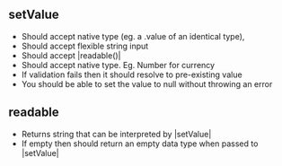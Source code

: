 
setValue
--------
- Should accept native type (eg. a .value of an identical type), 
- Should accept flexible string input
- Should accept |readable()|
- Should accept native type. Eg. Number for currency
- If validation fails then it should resolve to pre-existing value
- You should be able to set the value to null without throwing an error

readable
--------
- Returns string that can be interpreted by |setValue|
- If empty then should return an empty data type when passed to |setValue|